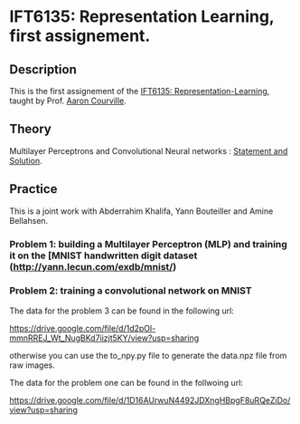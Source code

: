 # IFT6135: Representation Learning, first assignement.

## Description

This is the first assignement of the [IFT6135: Representation-Learning](https://sites.google.com/mila.quebec/ift6135), taught by Prof. [Aaron Courville](https://mila.quebec/en/person/aaron-courville/).

## Theory

Multilayer Perceptrons and Convolutional Neural networks : [Statement and Solution](https://github.com/Sanaelotfi/IFT-6135-Representation-Learning-HW1/blob/master/IFT6135_HW1_Theory.pdf).


## Practice

This is a joint work with Abderrahim Khalifa, Yann Bouteiller and Amine Bellahsen. 

### Problem 1: building a Multilayer Perceptron (MLP) and training it on the [MNIST handwritten digit dataset (http://yann.lecun.com/exdb/mnist/)

### Problem 2: training a convolutional network on MNIST



The data for the problem 3 can be found in the following url:

https://drive.google.com/file/d/1d2pOl-mmnRREJ_Wt_NugBKd7iizjt5KY/view?usp=sharing

otherwise you can use the to_npy.py file to generate the data.npz file from raw images.

The data for the problem one can be found in the follwoing url:

https://drive.google.com/file/d/1D16AUrwuN4492JDXngHBpgF8uRQeZiDo/view?usp=sharing
